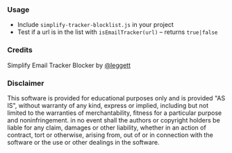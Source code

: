 ### Usage

- Include `simplify-tracker-blocklist.js` in your project
- Test if a url is in the list with `isEmailTracker(url)` – returns `true|false`

### Credits

Simplify Email Tracker Blocker by [@leggett](https://github.com/leggett)

### Disclaimer

This software is provided for educational purposes only and
is provided "AS IS", without warranty of any kind, express or
implied, including but not limited to the warranties of merchantability,
fitness for a particular purpose and noninfringement. in no event shall the
authors or copyright holders be liable for any claim, damages or other
liability, whether in an action of contract, tort or otherwise, arising from,
out of or in connection with the software or the use or other dealings in the
software.
